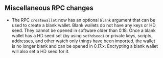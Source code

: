 Miscellaneous RPC changes
------------

- The RPC `createwallet` now has an optional `blank` argument that can be used to create a blank wallet.
Blank wallets do not have any keys or HD seed.
They cannot be opened in software older than 0.18.
Once a blank wallet has a HD seed set (by using `sethdseed`) or private keys, scripts, addresses, and other watch only things have been imported, the wallet is no longer blank and can be opened in 0.17.x.
Encrypting a blank wallet will also set a HD seed for it.